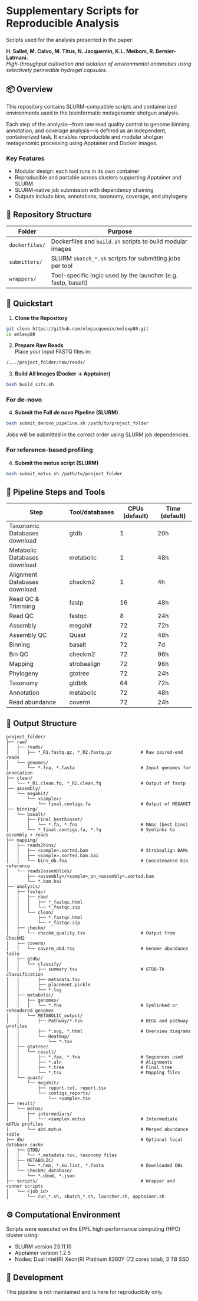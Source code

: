 # Supplementary Scripts for Reproducible Analysis

Scripts used for the analysis presented in the paper:

**H. Sallet, M. Calvo, M. Titus, N. Jacquemin, K.L. Meibom, R. Bernier-Latmani.**  
_High-throughput cultivation and isolation of environmental anaerobes using selectively permeable hydrogel capsules._

## 📦 Overview

This repository contains SLURM-compatible scripts and containerized environments used in the bioinformatic metagenomic shotgun analysis.

Each step of the analysis—from raw read quality control to genome binning, annotation, and coverage analysis—is defined as an independent, containerized task. It enables reproducible and modular shotgun metagenomic processing using Apptainer and Docker images.

### Key Features

-   Modular design: each tool runs in its own container
-   Reproducible and portable across clusters supporting Apptainer and SLURM
-   SLURM-native job submission with dependency chaining
-   Outputs include bins, annotations, taxonomy, coverage, and phylogeny

## 📁 Repository Structure

| Folder         | Purpose                                                       |
| -------------- | ------------------------------------------------------------- |
| `dockerfiles/` | Dockerfiles and `build.sh` scripts to build modular images    |
| `submitters/`  | SLURM `sbatch_*.sh` scripts for submitting jobs per tool      |
| `wrappers/`    | Tool-specific logic used by the launcher (e.g. fastp, basalt) |

## 🚀 Quickstart

1. **Clone the Repository**

```bash
git clone https://github.com/nlmjacquemin/emlexp80.git
cd emlexp80
```

2. **Prepare Raw Reads**  
   Place your input FASTQ files in:

```bash
/.../project_folder/raw/reads/
```

3. **Build All Images (Docker → Apptainer)**

```bash
bash build_sifs.sh
```

### For de-novo

4. **Submit the Full _de novo_ Pipeline (SLURM)**

```bash
bash submit_denovo_pipeline.sh /path/to/project_folder
```

Jobs will be submitted in the correct order using SLURM job dependencies.

### For reference-based profiling

4. **Submit the motus script (SLURM)**

```bash
bash submit_motus.sh /path/to/project_folder
```

## 🧬 Pipeline Steps and Tools

| Step                         | Tool/databases | CPUs (default) | Time (default) |
| ---------------------------- | -------------- | -------------- | -------------- |
| Taxonomic Databases download | gtdb           | 1              | 20h            |
| Metabolic Databases download | metabolic      | 1              | 48h            |
| Alignment Databases download | checkm2        | 1              | 4h             |
| Read QC & Trimming           | fastp          | 16             | 48h            |
| Read QC                      | fastqc         | 8              | 24h            |
| Assembly                     | megahit        | 72             | 72h            |
| Assembly QC                  | Quast          | 72             | 48h            |
| Binning                      | basalt         | 72             | 7d             |
| Bin QC                       | checkm2        | 72             | 96h            |
| Mapping                      | strobealign    | 72             | 96h            |
| Phylogeny                    | gtotree        | 72             | 24h            |
| Taxonomy                     | gtdbtk         | 64             | 72h            |
| Annotation                   | metabolic      | 72             | 48h            |
| Read abundance               | coverm         | 72             | 24h            |

## 📂 Output Structure

```text
project_folder/
├── raw/
│   ├── reads/
│   │   ├── *_R1.fastq.gz, *_R2.fastq.gz           # Raw paired-end reads
│   └── genomes/
│       └── *.fna, *.fasta                         # Input genomes for annotation
├── clean/
│   └── *_R1.clean.fq, *_R2.clean.fq               # Output of fastp
├── assembly/
│   └── megahit/
│       └── <sample>/
│           └── final.contigs.fa                   # Output of MEGAHIT
├── binning/
│   └── basalt/
│       ├── Final_bestbinset/
│       │   └── *.fa, *.fna                        # MAGs (best bins)
│       └── *_final.contigs.fa, *.fq               # Symlinks to assembly + reads
├── mapping/
│   ├── reads2bins/
│   │   ├── <sample>.sorted.bam                    # Strobealign BAMs
│   │   ├── <sample>.sorted.bam.bai
│   │   └── bins_db.fna                            # Concatenated bin reference
│   └── reads2assemblies/
│       ├── <assembly>/<sample>_on_<assembly>.sorted.bam
│       └── *.bam.bai
├── analysis/
│   ├── fastqc/
│   │   ├── raw/
│   │   │   ├── *_fastqc.html
│   │   │   └── *_fastqc.zip
│   │   └── clean/
│   │       ├── *_fastqc.html
│   │       └── *_fastqc.zip
│   ├── checkm/
│   │   └── checkm_quality.tsv                     # Output from CheckM2
│   ├── coverm/
│   │   └── coverm_abd.tsv                         # Genome abundance table
│   ├── gtdb/
│   │   └── classify/
│   │       ├── summary.tsv                        # GTDB-Tk classification
│   │       ├── metadata.tsv
│   │       ├── placement.pickle
│   │       └── *.log
│   ├── metabolic/
│   │   ├── genomes/
│   │   │   └── *.fna                              # Symlinked or reheadered genomes
│   │   └── METABOLIC_output/
│   │       ├── Pathway/*.tsv                      # KEGG and pathway profiles
│   │       ├── *.svg, *.html                      # Overview diagrams
│   │       └── Heatmap/
│   │           └── *.tsv
│   ├── gtotree/
│   │   └── result/
│   │       ├── *.faa, *.fna                       # Sequences used
│   │       ├── *.aln                              # Alignments
│   │       ├── *.tree                             # Final tree
│   │       └── *.tsv                              # Mapping files
│   └── quast/
│       └── megahit/
│           ├── report.txt, report.tsv
│           └── contigs_reports/
│               └── <sample>.tsv
├── result/
│   └── motus/
│       ├── intermediary/
│       │   └── <sample>.motus                     # Intermediate mOTUs profiles
│       └── abd.motus                              # Merged abundance table
├── db/                                            # Optional local database cache
│   ├── GTDB/
│   │   └── *.metadata.tsv, taxonomy files
│   ├── METABOLIC/
│   │   └── *.hmm, *.ko.list, *.fasta              # Downloaded DBs
│   └── CheckM2_database/
│       └── *.dmnd, *.json
├── scripts/                                       # Wrapper and runner scripts
│   └── <job_id>
│       └── run_*.sh, sbatch_*.sh, launcher.sh, apptainer.sh
```

## ⚙️ Computational Environment

Scripts were executed on the EPFL high-performance computing (HPC) cluster using:

-   SLURM version 23.11.10
-   Apptainer version 1.2.5
-   Nodes: Dual Intel(R) Xeon(R) Platinum 8360Y (72 cores total), 3 TB SSD

## 🧪 Development

This pipeline is not maintained and is here for reproducibily only.
